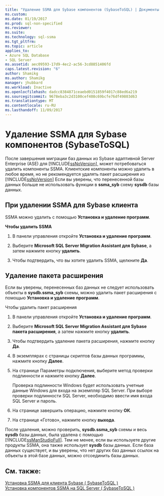 ```yaml
---
title: "Удаление SSMA для Sybase компонентов (SybaseToSQL) | Документы Microsoft"
ms.custom: 
ms.date: 01/19/2017
ms.prod: sql-non-specified
ms.reviewer: 
ms.suite: 
ms.technology: sql-ssma
ms.tgt_pltfrm: 
ms.topic: article
applies_to:
- Azure SQL Database
- SQL Server
ms.assetid: aec09593-17d9-4ec2-ac56-3cd8851406fd
caps.latest.revision: "6"
author: Shamikg
ms.author: Shamikg
manager: jhubbard
ms.workload: Inactive
ms.openlocfilehash: dadcc8384871ceaebd0151859f4017c88ed6a219
ms.sourcegitcommit: 9678eba3c2d3100cef408c69bcfe76df49803d63
ms.translationtype: MT
ms.contentlocale: ru-RU
ms.lasthandoff: 11/09/2017
---
```

# <a name="removing-ssma-for-sybase-components-sybasetosql"></a>Удаление SSMA для Sybase компонентов (SybaseToSQL)
После завершения миграции баз данных из Sybase адаптивной Server Enterprise (ASE) для [!INCLUDE[ssNoVersion](../../includes/ssnoversion_md.md)], может потребоваться удалить компоненты SSMA. Клиентские компоненты можно удалить в любое время, но не рекомендуется удалять пакет расширения из [!INCLUDE[ssNoVersion](../../includes/ssnoversion_md.md)] Если вы уверены, что перенесенной базы данных больше не использовать функции в **ssma_syb** схему **sysdb** базы данных.  
  
## <a name="uninstalling-the-ssma-for-sybase-client"></a>При удалении SSMA для Sybase клиента  
SSMA можно удалить с помощью **Установка и удаление программ**.  
  
**Чтобы удалить SSMA**  
  
1.  В панели управления откройте **Установка и удаление программ**.  
  
2.  Выберите **Microsoft SQL Server Migration Assistant для Sybase**, а затем нажмите кнопку **удалить**.  
  
3.  Чтобы подтвердить, что вы хотите удалить SSMA, щелкните **Да**.  
  
## <a name="uninstalling-the-extension-pack"></a>Удаление пакета расширения  
Если вы уверены, перенесенных баз данных не следует использовать объекты в **sysdb.ssma_syb** схемы, можно удалить пакет расширения с помощью **Установка и удаление программ**.  
  
Чтобы удалить пакет расширения  
  
1.  В панели управления откройте **Установка и удаление программ**.  
  
2.  Выберите **Microsoft SQL Server Migration Assistant для Sybase пакета расширения**, а затем нажмите кнопку **удалить**.  
  
3.  Чтобы подтвердить удаление пакета расширения, нажмите кнопку **Да**.  
  
4.  В экземплярах с страницы скриптов базы данных программы, нажмите кнопку **Далее**.  
  
5.  На странице Параметры подключения, выберите метод проверки подлинности и нажмите кнопку **Далее**.  
  
    Проверка подлинности Windows будет использовать учетные данные Windows для входа на экземпляр SQL Server. При выборе проверки подлинности SQL Server, необходимо ввести имя входа SQL Server и пароль.  
  
6.  На странице завершить операцию, нажмите кнопку **ОК**.  
  
7.  На странице «Готово», нажмите кнопку **выхода**.  
  
После удаления, можно проверить, **sysdb.ssma_syb** схемы и весь **sysdb** базы данных, была удалена с помощью [!INCLUDE[ssManStudioFull](../../includes/ssmanstudiofull_md.md)]. Тем не менее, если вы используете другие продукты SSMA, она также использует **sysdb** базы данных. Если база данных существует, и вы уверены, что нет других баз данных ссылок на объекты в этой базе данных, можно отсоединить базы данных.  
  
## <a name="see-also"></a>См. также:  
[Установка SSMA для клиента Sybase &#40; SybaseToSQL &#41;](../../ssma/sybase/installing-ssma-for-sybase-client-sybasetosql.md)  
[Установка компонентов SSMA на SQL Server &#40; SybaseToSQL &#41;](../../ssma/sybase/installing-ssma-components-on-sql-server-sybasetosql.md)  
  
